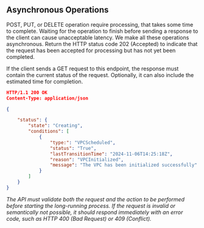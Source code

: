 ## Asynchronous Operations

POST, PUT, or DELETE operation require processing, that takes some time to complete. Waiting for the operation to finish before sending a response to the client can cause unacceptable latency. We make all these operations asynchronous. Return the HTTP status code 202 (Accepted) to indicate that the request has been accepted for processing but has not yet been completed.

If the client sends a GET request to this endpoint, the response must contain the current status of the request. Optionally, it can also include the estimated time for completion.

```json
HTTP/1.1 200 OK
Content-Type: application/json

{

    "status": {
        "state": "Creating",
        "conditions": [
            {
                "type:": "VPCScheduled",
                "status": "True",
                "lastTransitionTime": "2024-11-06T14:25:18Z",
                "reason": "VPCInitialized",
                "message": "The VPC has been initialized successfully"
            }
        ]
    }
}
```

*The API must validate both the request and the action to be performed before starting the long-running process. If the request is invalid or semantically not possible, it should respond immediately with an error code, such as HTTP 400 (Bad Request) or 409 (Conflict).*
